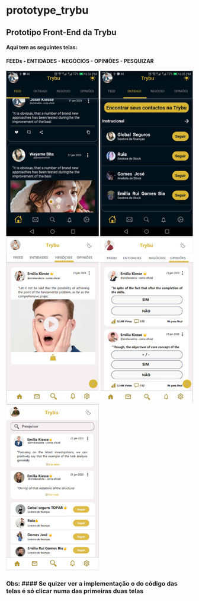 # prototype_trybu
## Prototipo Front-End da Trybu
#### Aqui tem as seguintes telas:
#### FEEDs - ENTIDADES - NEGÓCIOS - OPINIÕES - PESQUIZAR
<a href="https://github.com/Katsu-vie/proto_trybu/blob/main/lib/pages/home/feeds_page.dart"><img src ='https://github.com/Katsu-vie/proto_trybu/blob/main/assets/T1.jpeg?raw=true' width='250'></a>   <a href="https://github.com/Katsu-vie/proto_trybu/blob/main/lib/pages/home/Entities_page.dart"><img src ='https://github.com/Katsu-vie/proto_trybu/blob/main/assets/T2.jpeg?raw=true' width='250'></a>   <img src ='https://raw.githubusercontent.com/Katsu-vie/proto_trybu/main/assets/T6.jpg' width='250'>   <img src ='https://raw.githubusercontent.com/Katsu-vie/proto_trybu/main/assets/T7.jpg' width='250'>   <img src ='https://raw.githubusercontent.com/Katsu-vie/proto_trybu/main/assets/T8.jpg' width='250'>

### Obs: #### Se quizer ver a implementação o do código das telas é só clicar numa das primeiras duas telas
